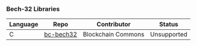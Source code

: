 ### Bech-32 Libraries

| Language | Repo | Contributor | Status |
|----------|------|-------------|--------|
| C | [bc-bech32](https://github.com/BlockchainCommons/bc-bech32) | Blockchain Commons | Unsupported |
